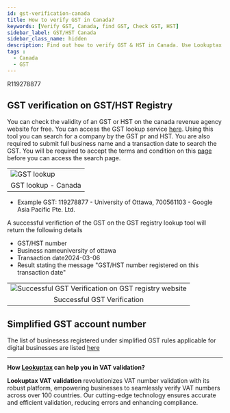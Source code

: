 ```yaml
---
id: gst-verification-canada
title: How to verify GST in Canada?
keywords: [Verify GST, Canada, find GST, Check GST, HST]
sidebar_label: GST/HST Canada
sidebar_class_name: hidden
description: Find out how to verify GST & HST in Canada. Use Lookuptax for hassle-free validation of GST in Canada.
tags : 
  - Canada
  - GST
---
```



R119278877


## GST verification on GST/HST Registry 

You can check the validity of an GST or  HST on the canada revenue agency website for free. You can access the GST lookup service [here](https://www.businessregistration-inscriptionentreprise.gc.ca/ebci/brom/registry/pub/reg_01_Ld.action). Using this tool you can search for a company by the GST pr and HST. You are also required to submit full business name and a transaction date to search the GST. You will be required to accept the terms and condition on this [page](https://www.canada.ca/en/revenue-agency/services/e-services/digital-services-businesses/confirming-a-gst-hst-account-number/terms-conditions-use.html) before you can access the search page. 


<table align="center" border="0px" border-color="#dedede"><tr><td>
  <img src="/docs/img/verify/gst-canada.PNG" alt="GST lookup" title="GST lookup"/>
  </td></tr>
  <tr><td align="center">GST lookup - Canada</td></tr>
</table>

* Example GST: 119278877 - University of Ottawa, 700561103 -  Google Asia Pacific Pte. Ltd.


A successful verifiction of the GST on the GST registry lookup tool will return the following details

* GST/HST number
* Business nameuniversity of ottawa
* Transaction date2024-03-06
* Result stating the message "GST/HST number registered on this transaction date"


<table align="center" border="0px" border-color="#dedede"><tr><td>
  <img src="/docs/img/verify/gat-details-canada.PNG" alt="Successful GST Verification on GST registry website" title="Successful GST Verification on GST registry website"/>
  </td></tr>
  <tr><td align="center">Successful GST Verification</td></tr>
</table>


## Simplified GST account number
 The list of businesess registered under simplified GST rules applicable for digital businesses are listed [here](https://www.canada.ca/en/revenue-agency/services/tax/businesses/topics/gst-hst-businesses/digital-economy-gsthst/confirming-simplified-gst-hst-account-number.html)


----
**How [Lookuptax](https://lookuptax.com/) can help you in VAT validation?**

**Lookuptax VAT validation** revolutionizes VAT number validation with its robust platform, empowering businesses to seamlessly verify VAT numbers across over 100 countries. Our cutting-edge technology ensures accurate and efficient validation, reducing errors and enhancing compliance.


